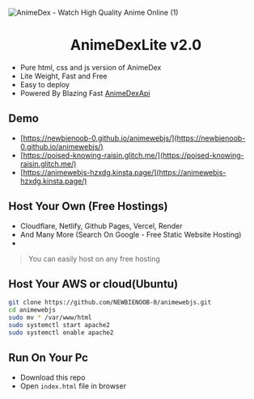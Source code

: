 ![AnimeDex - Watch High Quality Anime Online (1)](https://github.com/TechShreyash/AnimeDexLite/assets/82265247/799642dd-5e6d-440b-88e7-df4361d6df70)

<h1 align="center"><b>AnimeDexLite v2.0</b></h1>

-   Pure html, css and js version of AnimeDex
-   Lite Weight, Fast and Free
-   Easy to deploy
-   Powered By Blazing Fast [AnimeDexApi](https://api.anime-dex.workers.dev)

## Demo
- [https://newbienoob-0.github.io/animewebjs/](https://newbienoob-0.github.io/animewebjs/)
- [https://poised-knowing-raisin.glitch.me/](https://poised-knowing-raisin.glitch.me/)
- [https://animewebjs-hzxdg.kinsta.page/](https://animewebjs-hzxdg.kinsta.page/)


## Host Your Own (Free Hostings)

-   Cloudflare, Netlify, Github Pages, Vercel, Render
-   And Many More (Search On Google - Free Static Website Hosting)
-   
> You can easily host on any free hosting
## Host Your AWS or cloud(Ubuntu)
```bash
git clone https://github.com/NEWBIENOOB-0/animewebjs.git
cd animewebjs
sudo mv * /var/www/html
sudo systemctl start apache2
sudo systemctl enable apache2
```



## Run On Your Pc

-   Download this repo
-   Open `index.html` file in browser
